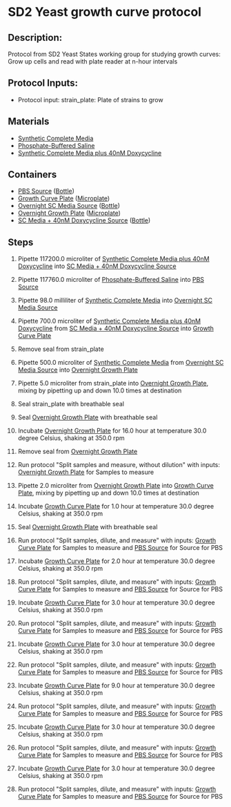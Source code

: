 # SD2 Yeast growth curve protocol

## Description:

Protocol from SD2 Yeast States working group for studying growth curves:
Grow up cells and read with plate reader at n-hour intervals



## Protocol Inputs:
* Protocol input: strain_plate: Plate of strains to grow


## Materials
* [Synthetic Complete Media](file:///Users/jakebeal/projects/SD2/PAML/test/testfiles/TBD)
* [Phosphate-Buffered Saline](https://identifiers.org/pubchem.substance:24978514)
* [Synthetic Complete Media plus 40nM Doxycycline](file:///Users/jakebeal/projects/SD2/PAML/test/testfiles/TBD)


## Containers
* [PBS Source](https://identifiers.org/ncit:C43169) ([Bottle](https://identifiers.org/ncit:C43169))
* [Growth Curve Plate](https://identifiers.org/ncit:C43377) ([Microplate](https://identifiers.org/ncit:C43377))
* [Overnight SC Media Source](https://identifiers.org/ncit:C43169) ([Bottle](https://identifiers.org/ncit:C43169))
* [Overnight Growth Plate](https://identifiers.org/ncit:C43377) ([Microplate](https://identifiers.org/ncit:C43377))
* [SC Media + 40nM Doxycycline Source](https://identifiers.org/ncit:C43169) ([Bottle](https://identifiers.org/ncit:C43169))


## Steps
1. Pipette 117200.0 microliter of [Synthetic Complete Media plus 40nM Doxycycline](file:///Users/jakebeal/projects/SD2/PAML/test/testfiles/TBD) into [SC Media + 40nM Doxycycline Source](https://identifiers.org/ncit:C43169)

2. Pipette 117760.0 microliter of [Phosphate-Buffered Saline](https://identifiers.org/pubchem.substance:24978514) into [PBS Source](https://identifiers.org/ncit:C43169)

3. Pipette 98.0 milliliter of [Synthetic Complete Media](file:///Users/jakebeal/projects/SD2/PAML/test/testfiles/TBD) into [Overnight SC Media Source](https://identifiers.org/ncit:C43169)

4. Pipette 700.0 microliter of [Synthetic Complete Media plus 40nM Doxycycline](file:///Users/jakebeal/projects/SD2/PAML/test/testfiles/TBD) from [SC Media + 40nM Doxycycline Source](https://identifiers.org/ncit:C43169) into [Growth Curve Plate](https://identifiers.org/ncit:C43377)

5. Remove seal from strain_plate

6. Pipette 500.0 microliter of [Synthetic Complete Media](file:///Users/jakebeal/projects/SD2/PAML/test/testfiles/TBD) from [Overnight SC Media Source](https://identifiers.org/ncit:C43169) into [Overnight Growth Plate](https://identifiers.org/ncit:C43377)

7. Pipette 5.0 microliter from strain_plate into [Overnight Growth Plate](https://identifiers.org/ncit:C43377), mixing by pipetting up and down 10.0  times at destination

8. Seal strain_plate with breathable seal

9. Seal [Overnight Growth Plate](https://identifiers.org/ncit:C43377) with breathable seal

10. Incubate [Overnight Growth Plate](https://identifiers.org/ncit:C43377) for 16.0 hour at temperature 30.0 degree Celsius, shaking at 350.0 rpm

11. Remove seal from [Overnight Growth Plate](https://identifiers.org/ncit:C43377)

12. Run protocol "Split samples and measure, without dilution" with inputs: [Overnight Growth Plate](https://identifiers.org/ncit:C43377) for Samples to measure
13. Pipette 2.0 microliter from [Overnight Growth Plate](https://identifiers.org/ncit:C43377) into [Growth Curve Plate](https://identifiers.org/ncit:C43377), mixing by pipetting up and down 10.0  times at destination

14. Incubate [Growth Curve Plate](https://identifiers.org/ncit:C43377) for 1.0 hour at temperature 30.0 degree Celsius, shaking at 350.0 rpm

15. Seal [Overnight Growth Plate](https://identifiers.org/ncit:C43377) with breathable seal

16. Run protocol "Split samples, dilute, and measure" with inputs: [Growth Curve Plate](https://identifiers.org/ncit:C43377) for Samples to measure and [PBS Source](https://identifiers.org/ncit:C43169) for Source for PBS
17. Incubate [Growth Curve Plate](https://identifiers.org/ncit:C43377) for 2.0 hour at temperature 30.0 degree Celsius, shaking at 350.0 rpm

18. Run protocol "Split samples, dilute, and measure" with inputs: [Growth Curve Plate](https://identifiers.org/ncit:C43377) for Samples to measure and [PBS Source](https://identifiers.org/ncit:C43169) for Source for PBS
19. Incubate [Growth Curve Plate](https://identifiers.org/ncit:C43377) for 3.0 hour at temperature 30.0 degree Celsius, shaking at 350.0 rpm

20. Run protocol "Split samples, dilute, and measure" with inputs: [Growth Curve Plate](https://identifiers.org/ncit:C43377) for Samples to measure and [PBS Source](https://identifiers.org/ncit:C43169) for Source for PBS
21. Incubate [Growth Curve Plate](https://identifiers.org/ncit:C43377) for 3.0 hour at temperature 30.0 degree Celsius, shaking at 350.0 rpm

22. Run protocol "Split samples, dilute, and measure" with inputs: [Growth Curve Plate](https://identifiers.org/ncit:C43377) for Samples to measure and [PBS Source](https://identifiers.org/ncit:C43169) for Source for PBS
23. Incubate [Growth Curve Plate](https://identifiers.org/ncit:C43377) for 9.0 hour at temperature 30.0 degree Celsius, shaking at 350.0 rpm

24. Run protocol "Split samples, dilute, and measure" with inputs: [Growth Curve Plate](https://identifiers.org/ncit:C43377) for Samples to measure and [PBS Source](https://identifiers.org/ncit:C43169) for Source for PBS
25. Incubate [Growth Curve Plate](https://identifiers.org/ncit:C43377) for 3.0 hour at temperature 30.0 degree Celsius, shaking at 350.0 rpm

26. Run protocol "Split samples, dilute, and measure" with inputs: [Growth Curve Plate](https://identifiers.org/ncit:C43377) for Samples to measure and [PBS Source](https://identifiers.org/ncit:C43169) for Source for PBS
27. Incubate [Growth Curve Plate](https://identifiers.org/ncit:C43377) for 3.0 hour at temperature 30.0 degree Celsius, shaking at 350.0 rpm

28. Run protocol "Split samples, dilute, and measure" with inputs: [Growth Curve Plate](https://identifiers.org/ncit:C43377) for Samples to measure and [PBS Source](https://identifiers.org/ncit:C43169) for Source for PBS
